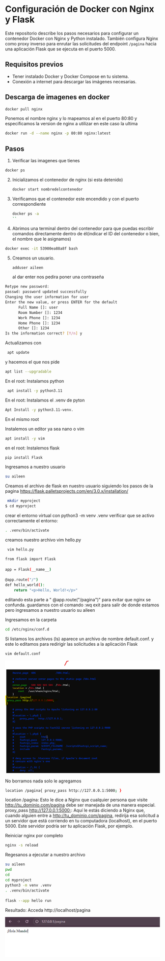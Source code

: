 # Configuración de Docker con Nginx y Flask
Este repositorio describe los pasos necesarios para configurar un contenedor Docker con Nginx y Python instalado. También configura Nginx como proxy inverso para enrutar las solicitudes del endpoint `/pagina` hacia una aplicación Flask que se ejecuta en el puerto 5000.


## Requisitos previos
- Tener instalado Docker y Docker Compose en tu sistema.
- Conexión a internet para descargar las imágenes necesarias.

## Descarga de imagenes en docker
```bash
docker pull nginx
```
 Ponemos el nombre nginx y lo mapeamos al en el puerto 80:80 y especificamos la version de nginx a utilizar en este caso la ultima 
```bash
docker run -d --name nginx -p 80:80 nginx:latest
```
## Pasos

1. Verificar las imagenes que tienes
```bash
docker ps
```
2. Inicializamos el contenedor de nginx (si esta detenido)
   ```bash
   docker start nombredelcontenedor
   ```
3.  Verificamos que el contenedor este encendido y con el puerto correspondiente
     ```bash
     docker ps -a
     ``
4.   Abrimos una terminal dentro del contenedor para que puedas escribir comandos directamente dentro de él(indicar el ID del contenedor o bien, el nombre que le asignamos)
 ```bash
docker exec -it 53900ea88a8f bash
```
5. Creamos un usuario.
    ```bash
    adduser aileen
    ```
    al dar enter nos pedira poner una contraseña
  ```bash   New password:
Retype new password:
passwd: password updated successfully
Changing the user information for user
Enter the new value, or press ENTER for the default
        Full Name []: user
        Room Number []: 1234
        Work Phone []: 1234
        Home Phone []: 1234
        Other []: 1234
Is the information correct? [Y/n] y
```
Actualizamos 
con
```bash
 apt update
```
y hacemos el  que nos pide
```bash
apt list --upgradable
```
En el root:
Instalamos python 
```bash
 apt install -y python3.11
 ```
En el root:
Instalamos el .venv de pyton

```bash
Apt Install -y python3.11-venv. 
 ```
En el mismo root

Instalemos un editor ya sea nano o vim
```bash
apt install -y vim
```
en el root:
Instalemos flask
```bash
pip install Flask
```
Ingresamos a nuestro usuario 
```bash
su aileen 
```
Creamos el archivo de flask en nuestro usuario siguiendo los pasos de la pagina https://flask.palletsprojects.com/en/3.0.x/installation/
```bash
 mkdir myproject
$ cd myproject
```
crear el entorno virtual con 
python3 -m venv .venv
verificar  que se activo correctamente el entorno:
```bash
. .venv/bin/activate
```

creamos nuestro archivo  vim hello.py
```bash
 vim hello.py
```
```bash
from flask import Flask

app = Flask(__name__)

@app.route("/")
def hello_world():
    return "<p>Hello, World!</p>"
```
editando esta parte a  " @app.route("/pagina")" para evitar que nginx se confunda.
guardamos con el comando :wq
exit para salir de donde estamos pero ingresamos a nuestro usuario 
su aileen 

Ingresamos en la carpeta 
```bash
cd /etc/nginx/conf.d 
```
Si listamos los archivos (ls) aparece un archivo de nombre default.conf.
y este lo editamos  para redirigir las solicitudes a la aplicación Flask  
```bash
vim default.conf
```
![Archivo default](/default.png)

No borramos nada solo le agregamos
```bash
location /pagina{ proxy_pass http://127.0.0.1:5000; }
```
location /pagina: Esto le dice a Nginx que cualquier persona que visite http://tu_dominio.com/pagina debe ser manejada de una manera especial.
proxy_pass http://127.0.0.1:5000;: Aquí le estás diciendo a Nginx que, cuando alguien entre a http://tu_dominio.com/pagina, redirija esa solicitud a un servidor que está corriendo en tu computadora (localhost), en el puerto 5000. Este servidor podría ser tu aplicación Flask, por ejemplo.


Reiniciar nginx por completo
```bash
nginx -s reload
```


Regesanos a ejecutar a nuestro archivo
```bash
su aileen
pwd
cd
cd myproject
python3 -m venv .venv
. .venv/bin/activate

flask --app hello run
```
Resultado:
Acceda http://localhost/pagina

![Archivo default](/resultadoo.png)


